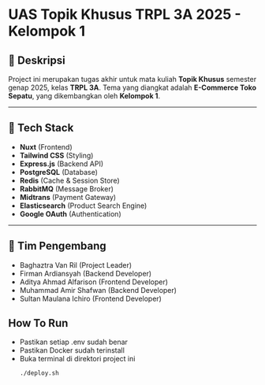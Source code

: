 # UAS Topik Khusus TRPL 3A 2025 - Kelompok 1

## 📖 Deskripsi

Project ini merupakan tugas akhir untuk mata kuliah **Topik Khusus** semester genap 2025, kelas **TRPL 3A**. Tema yang diangkat adalah **E-Commerce Toko Sepatu**, yang dikembangkan oleh **Kelompok 1**.

---

## 🚀 Tech Stack

- **Nuxt** (Frontend)
- **Tailwind CSS** (Styling)
- **Express.js** (Backend API)
- **PostgreSQL** (Database)
- **Redis** (Cache & Session Store)
- **RabbitMQ** (Message Broker)
- **Midtrans** (Payment Gateway)
- **Elasticsearch** (Product Search Engine)
- **Google OAuth** (Authentication)

---

## 👥 Tim Pengembang

- Baghaztra Van Ril (Project Leader)
- Firman Ardiansyah (Backend Developer)
- Aditya Ahmad Alfarison (Frontend Developer)
- Muhammad Amir Shafwan (Backend Developer)
- Sultan Maulana Ichiro (Frontend Developer)

## How To Run
- Pastikan setiap .env sudah benar
- Pastikan Docker sudah terinstall
- Buka terminal di direktori project ini
  ```bash
  ./deploy.sh
  ```